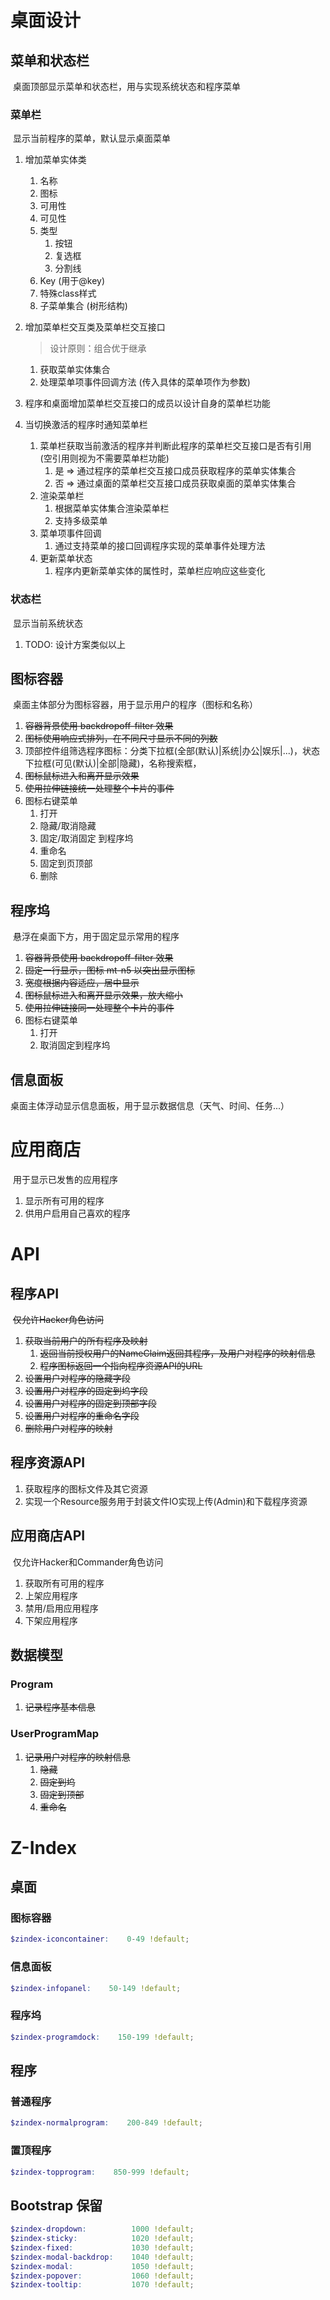 # 桌面设计

## 菜单和状态栏

​	桌面顶部显示菜单和状态栏，用与实现系统状态和程序菜单

### 菜单栏

​	显示当前程序的菜单，默认显示桌面菜单

1. 增加菜单实体类
   1. 名称
   2. 图标
   3. 可用性
   4. 可见性
   5. 类型
      1. 按钮
      2. 复选框
      3. 分割线
   6. Key (用于@key)
   7. 特殊class样式
   8. 子菜单集合 (树形结构)
   
2. 增加菜单栏交互类及菜单栏交互接口

   > 设计原则：组合优于继承

   1. 获取菜单实体集合
   2. 处理菜单项事件回调方法 (传入具体的菜单项作为参数)

3. 程序和桌面增加菜单栏交互接口的成员以设计自身的菜单栏功能

4. 当切换激活的程序时通知菜单栏

   1. 菜单栏获取当前激活的程序并判断此程序的菜单栏交互接口是否有引用 (空引用则视为不需要菜单栏功能)
      1. 是 => 通过程序的菜单栏交互接口成员获取程序的菜单实体集合
      2. 否 => 通过桌面的菜单栏交互接口成员获取桌面的菜单实体集合
   2. 渲染菜单栏
      1. 根据菜单实体集合渲染菜单栏
      2. 支持多级菜单
   3. 菜单项事件回调
      1. 通过支持菜单的接口回调程序实现的菜单事件处理方法
   4. 更新菜单状态
      1. 程序内更新菜单实体的属性时，菜单栏应响应这些变化

### 状态栏

​	显示当前系统状态

1. TODO: 设计方案类似以上

## 图标容器

​	桌面主体部分为图标容器，用于显示用户的程序（图标和名称）

1. ~~容器背景使用 backdropoff-filter 效果~~
2. ~~图标使用响应式排列，在不同尺寸显示不同的列数~~
3. 顶部控件组筛选程序图标：分类下拉框(全部(默认)|系统|办公|娱乐|...)，状态下拉框(可见(默认)|全部|隐藏)，名称搜索框，
4. ~~图标鼠标进入和离开显示效果~~
5. ~~使用拉伸链接统一处理整个卡片的事件~~
6. 图标右键菜单
   1. 打开
   2. 隐藏/取消隐藏
   3. 固定/取消固定 到程序坞
   4. 重命名
   5. 固定到页顶部
   6. 删除

## 程序坞

​	悬浮在桌面下方，用于固定显示常用的程序

1. ~~容器背景使用 backdropoff-filter 效果~~
2. ~~固定一行显示，图标 mt-n5 以突出显示图标~~
3. ~~宽度根据内容适应，居中显示~~
4. ~~图标鼠标进入和离开显示效果，放大缩小~~
5. ~~使用拉伸链接同一处理整个卡片的事件~~
6. 图标右键菜单
   1. 打开
   2. 取消固定到程序坞

## 信息面板

​	桌面主体浮动显示信息面板，用于显示数据信息（天气、时间、任务...）

# 应用商店

​	用于显示已发售的应用程序

1. 显示所有可用的程序
2. 供用户启用自己喜欢的程序

# API

## 程序API

​	~~仅允许Hacker角色访问~~

1. ~~获取当前用户的所有程序及映射~~
   1. ~~返回当前授权用户的NameClaim返回其程序，及用户对程序的映射信息~~
   2. ~~程序图标返回一个指向程序资源API的URL~~
2. ~~设置用户对程序的隐藏字段~~
3. ~~设置用户对程序的固定到坞字段~~
4. ~~设置用户对程序的固定到顶部字段~~
5. ~~设置用户对程序的重命名字段~~
6. ~~删除用户对程序的映射~~

## 程序资源API

1. 获取程序的图标文件及其它资源
2. 实现一个Resource服务用于封装文件IO实现上传(Admin)和下载程序资源

## 应用商店API

​	仅允许Hacker和Commander角色访问

1. 获取所有可用的程序
2. 上架应用程序
3. 禁用/启用应用程序
4. 下架应用程序

## 数据模型

### Program

1. ~~记录程序基本信息~~

### UserProgramMap

1. ~~记录用户对程序的映射信息~~
   1. ~~隐藏~~
   2. ~~固定到坞~~
   3. ~~固定到顶部~~
   4. ~~重命名~~



# Z-Index

## 桌面

### 图标容器

```scss
$zindex-iconcontainer:    0-49 !default;
```

### 信息面板

```scss
$zindex-infopanel:    50-149 !default;
```

### 程序坞

```scss
$zindex-programdock:    150-199 !default;
```

## 程序

### 普通程序

```scss
$zindex-normalprogram:    200-849 !default;
```

### 置顶程序

```scss
$zindex-topprogram:    850-999 !default;
```

## Bootstrap 保留

```scss
$zindex-dropdown:          1000 !default;
$zindex-sticky:            1020 !default;
$zindex-fixed:             1030 !default;
$zindex-modal-backdrop:    1040 !default;
$zindex-modal:             1050 !default;
$zindex-popover:           1060 !default;
$zindex-tooltip:           1070 !default;
```

